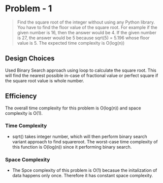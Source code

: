 # Problem - 1

> Find the square root of the integer without using any Python library. You have to find the floor value of the square root.
> For example if the given number is 16, then the answer would be 4.
> If the given number is 27, the answer would be 5 because sqrt(5) = 5.196 whose floor value is 5.
> The expected time complexity is O(log(n))

## Design Choices

Used Binary Search approach using loop to calculate the square root. This will find the nearest possible in-case of fractional value or perfect square if the square root value is whole number. 

## Efficiency

The overall time complexity for this problem is O(log(n)) and space complexity is O(1).


### Time Complexity

* sqrt() takes integer number, which will then perform binary search variant approach to find squareroot. The worst-case time complexity of this function is O(log(n)) since it performing binary search.
	
### Space Complexity

* The Spce complexity of this problem is O(1) becasue the initalization of data happens only once. Therefore it has constant space complexity.

